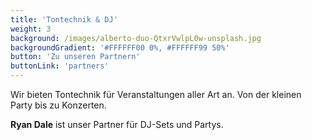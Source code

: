 ```yaml
---
title: 'Tontechnik & DJ'
weight: 3
background: /images/alberto-duo-QtxrVwlpL0w-unsplash.jpg
backgroundGradient: '#FFFFFF00 0%, #FFFFFF99 50%'
button: 'Zu unseren Partnern'
buttonLink: 'partners'
---
```


Wir bieten Tontechnik für Veranstaltungen aller Art an. Von der kleinen Party bis zu Konzerten.

**Ryan Dale** ist unser Partner für DJ-Sets und Partys.
